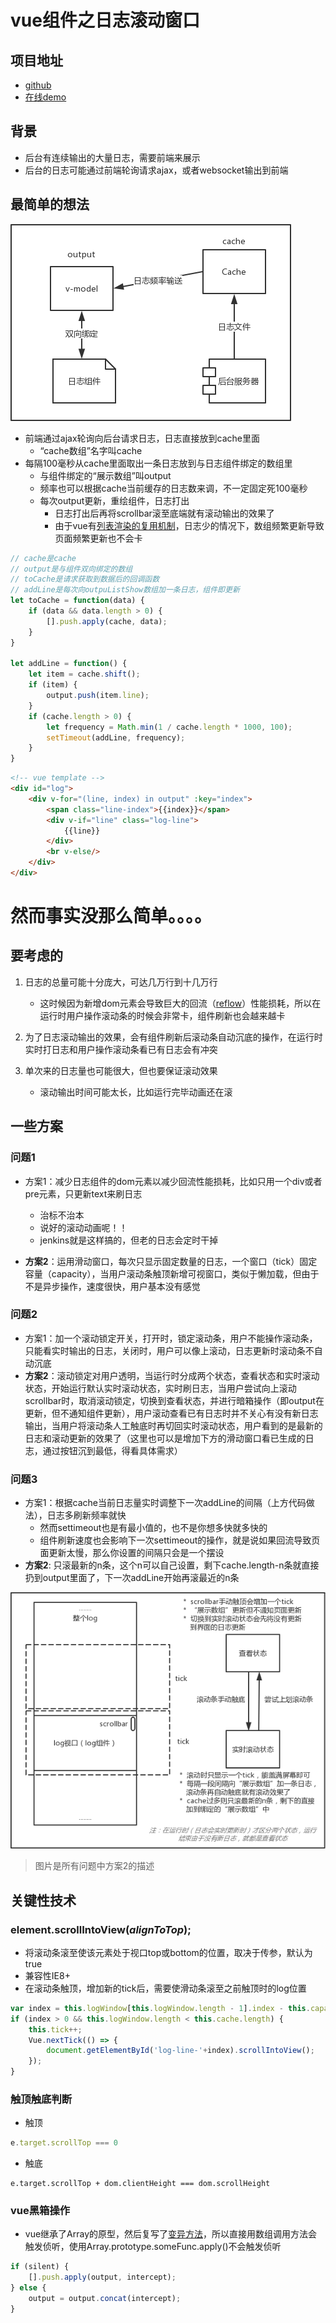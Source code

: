 # vue组件之日志滚动窗口

## 项目地址
* [github](https://github.com/yuyue94/gliding-window-log)
* [在线demo](http://120.77.159.124:40072/gliding-window-log/index.html)

## 背景
* 后台有连续输出的大量日志，需要前端来展示
* 后台的日志可能通过前端轮询请求ajax，或者websocket输出到前端

## 最简单的想法
![Alt text](./doc/easy.png)
* 前端通过ajax轮询向后台请求日志，日志直接放到cache里面
    * “cache数组”名字叫cache
* 每隔100毫秒从cache里面取出一条日志放到与日志组件绑定的数组里
    * 与组件绑定的“展示数组”叫output
    * 频率也可以根据cache当前缓存的日志数来调，不一定固定死100毫秒 
    * 每次output更新，重绘组件，日志打出
        * 日志打出后再将scrollbar滚至底端就有滚动输出的效果了
        * 由于vue有[列表渲染的复用机制](https://cn.vuejs.org/v2/guide/list.html#key)，日志少的情况下，数组频繁更新导致页面频繁更新也不会卡
    
```js
// cache是cache
// output是与组件双向绑定的数组
// toCache是请求获取到数据后的回调函数
// addLine是每次向outpuListShow数组加一条日志，组件即更新
let toCache = function(data) {
    if (data && data.length > 0) {
        [].push.apply(cache, data);
    }
}

let addLine = function() {
    let item = cache.shift();
    if (item) {
        output.push(item.line);
    }
    if (cache.length > 0) {
        let frequency = Math.min(1 / cache.length * 1000, 100);
        setTimeout(addLine, frequency);
    }
}
```

```html
<!-- vue template -->
<div id="log">
    <div v-for="(line, index) in output" :key="index">
        <span class="line-index">{{index}}</span>
        <div v-if="line" class="log-line">
            {{line}}
        </div>
        <br v-else/>
    </div>
</div>
```
# 然而事实没那么简单。。。。

## 要考虑的
1. 日志的总量可能十分庞大，可达几万行到十几万行
    * 这时候因为新增dom元素会导致巨大的回流（[reflow](https://stackoverflow.com/questions/27637184/what-is-dom-reflow)）性能损耗，所以在运行时用户操作滚动条的时候会非常卡，组件刷新也会越来越卡

2. 为了日志滚动输出的效果，会有组件刷新后滚动条自动沉底的操作，在运行时实时打日志和用户操作滚动条看已有日志会有冲突

3. 单次来的日志量也可能很大，但也要保证滚动效果
    * 滚动输出时间可能太长，比如运行完毕动画还在滚

## 一些方案

### 问题1
* 方案1：减少日志组件的dom元素以减少回流性能损耗，比如只用一个div或者pre元素，只更新text来刷日志
    * 治标不治本
    * 说好的滚动动画呢！！
    * jenkins就是这样搞的，但老的日志会定时干掉

* __方案2__：运用滑动窗口，每次只显示固定数量的日志，一个窗口（tick）固定容量（capacity），当用户滚动条触顶新增可视窗口，类似于懒加载，但由于不是异步操作，速度很快，用户基本没有感觉

### 问题2
* 方案1：加一个滚动锁定开关，打开时，锁定滚动条，用户不能操作滚动条，只能看实时输出的日志，关闭时，用户可以像上滚动，日志更新时滚动条不自动沉底
* __方案2__：滚动锁定对用户透明，当运行时分成两个状态，查看状态和实时滚动状态，开始运行默认实时滚动状态，实时刷日志，当用户尝试向上滚动scrollbar时，取消滚动锁定，切换到查看状态，并进行暗箱操作（即output在更新，但不通知组件更新），用户滚动查看已有日志时并不关心有没有新日志输出，当用户将滚动条人工触底时再切回实时滚动状态，用户看到的是最新的日志和滚动更新的效果了（这里也可以是增加下方的滑动窗口看已生成的日志，通过按钮沉到最低，得看具体需求）

### 问题3
* 方案1：根据cache当前日志量实时调整下一次addLine的间隔（上方代码做法），日志多刷新频率就快
    * 然而settimeout也是有最小值的，也不是你想多快就多快的
    * 组件刷新速度也会影响下一次settimeout的操作，就是说如果回流导致页面更新太慢，那么你设置的间隔只会是一个摆设
* __方案2__: 只滚最新的n条，这个n可以自己设置，剩下cache.length-n条就直接扔到output里面了，下一次addLine开始再滚最近的n条

![Alt text](./doc/design.png)

> 图片是所有问题中方案2的描述

## 关键性技术

### element.scrollIntoView(*alignToTop*);
* 将滚动条滚至使该元素处于视口top或bottom的位置，取决于传参，默认为true
* 兼容性IE8+
* 在滚动条触顶，增加新的tick后，需要使滑动条滚至之前触顶时的log位置
```js
var index = this.logWindow[this.logWindow.length - 1].index - this.capacity*this.tick;
if (index > 0 && this.logWindow.length < this.cache.length) {
    this.tick++;
    Vue.nextTick(() => {
        document.getElementById('log-line-'+index).scrollIntoView();
    });
}
```

### 触顶触底判断
* 触顶
```js
e.target.scrollTop === 0
```
* 触底
```
e.target.scrollTop + dom.clientHeight === dom.scrollHeight 
```

### vue黑箱操作
* vue继承了Array的原型，然后复写了[变异方法](https://cn.vuejs.org/v2/guide/list.html#变异方法)，所以直接用数组调用方法会触发侦听，使用Array.prototype.someFunc.apply()不会触发侦听

```js
if (silent) {
    [].push.apply(output, intercept);
} else {
    output = output.concat(intercept);
}
```




